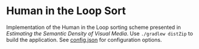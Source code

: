 # Human in the Loop Sort
Implementation of the Human in the Loop sorting scheme presented in _Estimating the Semantic Density of Visual Media_.
Use `./gradlew distZip` to build the application.
See [config.json](config.json) for configuration options.